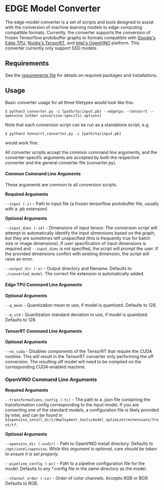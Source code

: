 # EDGE Model Converter

The edge-model-converter is a set of scripts and tools designed to assist with the conversion of machine learning models
to edge-computing compatible formats. Currently, the converter supports the conversion of frozen Tensorflow protobuffer
graphs to formats compatible with [Google's Edge TPU](https://cloud.google.com/edge-tpu), [Nvidia's TensorRT](https://github.com/NVIDIA/TensorRT),
and [Intel's OpenVINO](https://docs.openvinotoolkit.org/) platform. This converter currently only support SSD models.

## Requirements

See the [requirements file](REQUIREMENTS.md) for details on required packages and installations.

## Usage

Basic converter usage for all three filetypes would look like this:

```
$ python3 converter.py -i [path/to/input.pb] --edgetpu --tensorrt --openvino [other conversion-specific options]
```

Note that each conversion script can be run as a standalone script, e.g.
```
$ python3 tensorrt_converter.py -i [path/to/input.pb]
```
would work fine. 

All converter scripts accept the common command line arguments, and the converter-specific arguments are accepted by 
both the respective converter and the general converter file (converter.py).

#### Common Command Line Arguments

These arguments are common to all conversion scripts. 

**Required Arguments**

`--input (-i)` - Path to input file (a frozen tensorflow protobuffer file, usually with a .pb extension)

**Optional Arguments**

`--input_dims (-id)` - Dimensions of input tensor. The conversion script will attempt to automatically identify the
input dimensions based on the graph, but they are sometimes left unspecified (this is frequently true for batch size or
image dimensions). If user specification of input dimensions is required and `--input_dims` is not specified, the script
will prompt the user. If the provided dimensions conflict with existing dimension, the script will raise an error.

`--output_dir (-o)` - Output directory and filename. Defaults to `./converted_model`. The correct file extension is
automatically added. 

#### Edge TPU Command Line Arguments

**Optional Arguments**

`--q_mean` - Quantization mean to use, if model is quantized. Defaults to 128.

`--q_std` - Quantization standard deviation to use, if model is quantized. Defaults to 128.

#### TensorRT Command Line Arguments

**Optional Arguments**

`--no_cuda` - Disables components of the TensorRT that require the CUDA runtime. This will result in the TensorRT
converter only performing the uff conversion. The resulting uff model will need to be compiled on the corresponding
CUDA-enabled machine. 

### OpenVINO Command Line Arguments

**Required Arguments**

`--transformations_config (-tc)` - The path to a .json file containing the transformation config corresponding to the
input model. If you are converting one of the standard models, a configuration file is likely provided by intel, and can
be found in `${openvino_intall_dir}/deployment_tools/model_optimizer/extensions/front/tf`.

**Optional Arguments**

`--openvino_dir (-ovdir)` - Path to OpenVINO install directory. Defaults to `/opt/intel/openvino`. _While this argument is
optional, care should be taken to ensure it is set properly._

`--pipeline_config (-pc)` - Path to a pipeline configuration file for the model. Defaults to any *.config file in the
same directory as the model. 

`--channel_order (-co)` - Order of color channels. Accepts RGB or BGR. Defaults to RGB. 